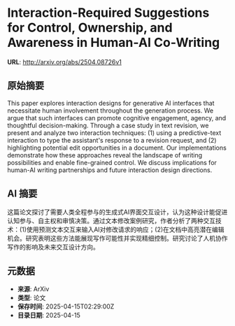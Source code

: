 # Interaction-Required Suggestions for Control, Ownership, and Awareness in Human-AI Co-Writing

**URL**: http://arxiv.org/abs/2504.08726v1

## 原始摘要

This paper explores interaction designs for generative AI interfaces that
necessitate human involvement throughout the generation process. We argue that
such interfaces can promote cognitive engagement, agency, and thoughtful
decision-making. Through a case study in text revision, we present and analyze
two interaction techniques: (1) using a predictive-text interaction to type the
assistant's response to a revision request, and (2) highlighting potential edit
opportunities in a document. Our implementations demonstrate how these
approaches reveal the landscape of writing possibilities and enable
fine-grained control. We discuss implications for human-AI writing partnerships
and future interaction design directions.


## AI 摘要

这篇论文探讨了需要人类全程参与的生成式AI界面交互设计，认为这种设计能促进认知参与、自主权和审慎决策。通过文本修改案例研究，作者分析了两种交互技术：(1)使用预测文本交互来输入AI对修改请求的响应；(2)在文档中高亮潜在编辑机会。研究表明这些方法能展现写作可能性并实现精细控制。研究讨论了人机协作写作的影响及未来交互设计方向。

## 元数据

- **来源**: ArXiv
- **类型**: 论文
- **保存时间**: 2025-04-15T02:29:00Z
- **目录日期**: 2025-04-15
